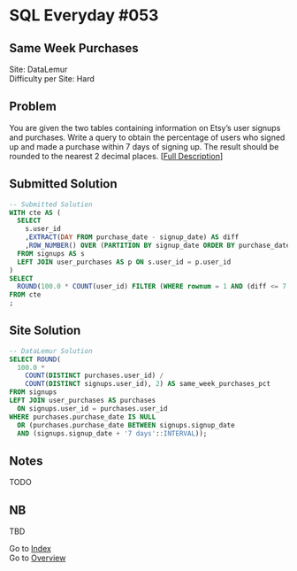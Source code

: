 # SQL Everyday \#053

## Same Week Purchases

Site: DataLemur\
Difficulty per Site: Hard

## Problem

You are given the two tables containing information on Etsy’s user signups and purchases. Write a query to obtain the percentage of users who signed up and made a purchase within 7 days of signing up. The result should be rounded to the nearest 2 decimal places. [[Full Description](https://datalemur.com/questions/same-week-purchases)]

## Submitted Solution

```sql
-- Submitted Solution
WITH cte AS (
  SELECT
    s.user_id
    ,EXTRACT(DAY FROM purchase_date - signup_date) AS diff
    ,ROW_NUMBER() OVER (PARTITION BY signup_date ORDER BY purchase_date ASC) AS rownum
  FROM signups AS s 
  LEFT JOIN user_purchases AS p ON s.user_id = p.user_id
)
SELECT
  ROUND(100.0 * COUNT(user_id) FILTER (WHERE rownum = 1 AND (diff <= 7 OR diff IS NULL)) / COUNT(DISTINCT user_id), 2) AS same_week_purchases_pct
FROM cte 
;
```

## Site Solution

```sql
-- DataLemur Solution 
SELECT ROUND(
  100.0 * 
    COUNT(DISTINCT purchases.user_id) / 
    COUNT(DISTINCT signups.user_id), 2) AS same_week_purchases_pct
FROM signups
LEFT JOIN user_purchases AS purchases
  ON signups.user_id = purchases.user_id
WHERE purchases.purchase_date IS NULL
  OR (purchases.purchase_date BETWEEN signups.signup_date 
  AND (signups.signup_date + '7 days'::INTERVAL));
```

## Notes

TODO

## NB

TBD

Go to [Index](../?tab=readme-ov-file#index)\
Go to [Overview](../?tab=readme-ov-file)
